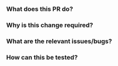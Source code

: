 ### What does this PR do?

### Why is this change required?

### What are the relevant issues/bugs?

### How can this be tested?
